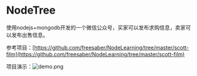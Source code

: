 # NodeTree
使用nodejs+mongodb开发的一个微信公众号，买家可以发布求购信息，卖家可以发布出售信息。

参考项目：[https://github.com/freesaber/NodeLearning/tree/master/scott-film](https://github.com/freesaber/NodeLearning/tree/master/scott-film)

项目演示：![demo.png](https://img2018.cnblogs.com/blog/221923/201908/221923-20190821154442094-1040190187.jpg "demo")
